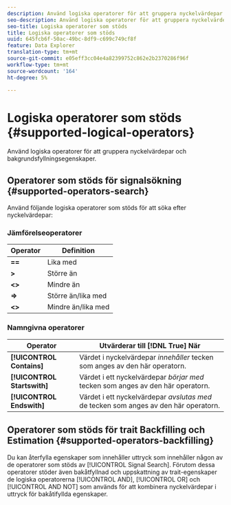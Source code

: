 ```yaml
---
description: Använd logiska operatorer för att gruppera nyckelvärdepar och bakgrundsfyllningsegenskaper.
seo-description: Använd logiska operatorer för att gruppera nyckelvärdepar och bakgrundsfyllningsegenskaper.
seo-title: Logiska operatorer som stöds
title: Logiska operatorer som stöds
uuid: 645fcb6f-50ac-49bc-8df9-c699c749cf8f
feature: Data Explorer
translation-type: tm+mt
source-git-commit: e05eff3cc04e4a82399752c862e2b2370286f96f
workflow-type: tm+mt
source-wordcount: '164'
ht-degree: 5%

---
```



# Logiska operatorer som stöds {#supported-logical-operators}

Använd logiska operatorer för att gruppera nyckelvärdepar och bakgrundsfyllningsegenskaper.

## Operatorer som stöds för signalsökning {#supported-operators-search}

Använd följande logiska operatorer som stöds för att söka efter nyckelvärdepar:

### Jämförelseoperatorer

| Operator | Definition |
|---|---|
| **==** | Lika med |
| **>** | Större än |
| **&lt;>** | Mindre än |
| **=>** | Större än/lika med |
| **&lt;>** | Mindre än/lika med |

### Namngivna operatorer

| Operator | Utvärderar till [!DNL True] När |
|---|---|
| **[!UICONTROL Contains]** | Värdet i nyckelvärdepar *innehåller* tecken som anges av den här operatorn. |
| **[!UICONTROL Startswith]** | Värdet i ett nyckelvärdepar *börjar med* tecken som anges av den här operatorn. |
| **[!UICONTROL Endswith]** | Värdet i ett nyckelvärdepar *avslutas med* de tecken som anges av den här operatorn. |

## Operatorer som stöds för trait Backfilling och Estimation {#supported-operators-backfilling}

Du kan återfylla egenskaper som innehåller uttryck som innehåller någon av de operatorer som stöds av [!UICONTROL Signal Search]. Förutom dessa operatorer stöder även bakåtfyllnad och uppskattning av trait-egenskaper de logiska operatorerna [!UICONTROL AND], [!UICONTROL OR] och [!UICONTROL AND NOT] som används för att kombinera nyckelvärdepar i uttryck för bakåtifyllda egenskaper.